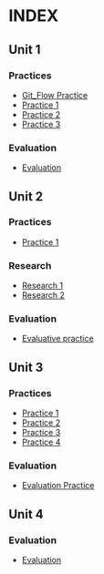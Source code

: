 # INDEX 

## Unit 1
### Practices
   -  [Git_Flow Practice]
   -  [Practice 1]
   -  [Practice 2]
   -  [Practice 3]
 ### Evaluation
   - [Evaluation]
   
[Git_Flow Practice]:https://github.com/Luis-Alonso18/Data_Mining/blob/unidad_1/practices/practice_git_flow/git_flow.md
[Practice 1]:https://github.com/Luis-Alonso18/Data_Mining/blob/unidad_1/practices/practice_1.md
[Practice 2]:https://github.com/Luis-Alonso18/Data_Mining/blob/unidad_1/practices/practice_2/practice_2.md
[Practice 3]:https://github.com/Luis-Alonso18/Data_Mining/blob/unidad_1/practices/practice_3/practice_3.md
[Evaluation]:https://github.com/Luis-Alonso18/Data_Mining/blob/unidad_1/evaluation/evaluative_pracctive.md
  
## Unit 2
### Practices
- [Practice 1](https://github.com/Luis-Alonso18/Data_Mining/blob/Unit_2/practices/practice_1/practice_1.md)
### Research
- [Research 1](https://github.com/Luis-Alonso18/Data_Mining/blob/Unit_2/research/research_1/research_1.md)
- [Research 2](https://github.com/Luis-Alonso18/Data_Mining/blob/Unit_2/research/research_2/research_2.md)
### Evaluation
- [Evaluative practice](https://github.com/Luis-Alonso18/Data_Mining/blob/Unit_2/evaluation/evaluative_practice/evaluation_practice.md)
  
## Unit 3
### Practices
   -  [Practice 1]
   -  [Practice 2]
   -  [Practice 3]
   -  [Practice 4]
  
### Evaluation
   - [Evaluation Practice]

[Practice 1]:https://github.com/Luis-Alonso18/Data_Mining/blob/Unit_3/practices/practice_1_Unit_3/practice_1.md
[Practice 2]:https://github.com/Luis-Alonso18/Data_Mining/blob/Unit_3/practices/practice_2_Unit_3/practice_2.md
[Practice 3]:https://github.com/Luis-Alonso18/Data_Mining/blob/Unit_3/practices/practice_3_Unit_3/practice_3.md
[Practice 4]:https://github.com/Luis-Alonso18/Data_Mining/blob/Unit_3/practices/practice_4_Unit_3/practice_4.md
[Evaluation Practice]:https://github.com/Luis-Alonso18/Data_Mining/blob/Unit_3/evaluation/evaluation_practice_Unit_3/evaluation_practice.md
  
## Unit 4

### Evaluation
   - [Evaluation]  



[Evaluation]:https://github.com/Luis-Alonso18/Data_Mining/blob/Unit_4/evaluation/evaluation_practice.md
